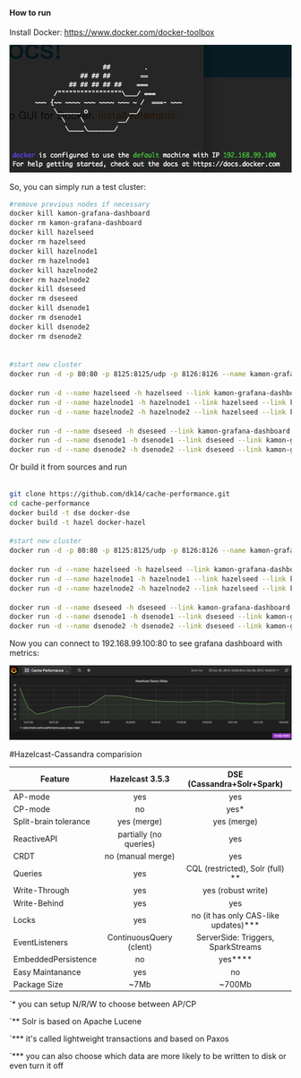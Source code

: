 #### How to run

Install Docker: https://www.docker.com/docker-toolbox

![Graph1](/docker.png)

So, you can simply run a test cluster:

```bash
#remove previous nodes if necessary
docker kill kamon-grafana-dashboard
docker rm kamon-grafana-dashboard
docker kill hazelseed
docker rm hazelseed
docker kill hazelnode1
docker rm hazelnode1
docker kill hazelnode2
docker rm hazelnode2
docker kill dseseed
docker rm dseseed
docker kill dsenode1
docker rm dsenode1
docker kill dsenode2
docker rm dsenode2


#start new cluster
docker run -d -p 80:80 -p 8125:8125/udp -p 8126:8126 --name kamon-grafana-dashboard dk14/docker_grafana_graphite

docker run -d --name hazelseed -h hazelseed --link kamon-grafana-dashboard -p 5701:5701 dk14/docker-hazel
docker run -d --name hazelnode1 -h hazelnode1 --link hazelseed --link kamon-grafana-dashboard dk14/docker-hazel
docker run -d --name hazelnode2 -h hazelnode2 --link hazelseed --link kamon-grafana-dashboard dk14/docker-hazel

docker run -d --name dseseed -h dseseed --link kamon-grafana-dashboard -p 7000:7000 -p 9042:9042 -p7 077:7077 -p 8983:8983 dk14/docker-dse
docker run -d --name dsenode1 -h dsenode1 --link dseseed --link kamon-grafana-dashboard dk14/docker-dse
docker run -d --name dsenode2 -h dsenode2 --link dseseed --link kamon-grafana-dashboard dk14/docker-dse


```

Or build it from sources and run

```bash

git clone https://github.com/dk14/cache-performance.git
cd cache-performance
docker build -t dse docker-dse
docker build -t hazel docker-hazel

#start new cluster
docker run -d -p 80:80 -p 8125:8125/udp -p 8126:8126 --name kamon-grafana-dashboard kamon/grafana_graphite

docker run -d --name hazelseed -h hazelseed --link kamon-grafana-dashboard -p 5701:5701 hazel
docker run -d --name hazelnode1 -h hazelnode1 --link hazelseed --link kamon-grafana-dashboard hazel
docker run -d --name hazelnode2 -h hazelnode2 --link hazelseed --link kamon-grafana-dashboard hazel

docker run -d --name dseseed -h dseseed --link kamon-grafana-dashboard -p 7000:7000 -p 9042:9042 -p 7077:7077 -p 8983:8983 dse
docker run -d --name dsenode1 -h dsenode1 --link dseseed --link kamon-grafana-dashboard dse
docker run -d --name dsenode2 -h dsenode2 --link dseseed --link kamon-grafana-dashboard dse


```

Now you can connect to 192.168.99.100:80 to see grafana dashboard with metrics:

![Graph1](/dashboard.png)


#Hazelcast-Cassandra comparision

Feature               |   Hazelcast 3.5.3          |    DSE (Cassandra+Solr+Spark)           |
----------------------|:--------------------------:|:---------------------------------------:|
AP-mode               |    yes                     |    yes                                  |
CP-mode               |    no                      |    yes*                                 |
Split-brain tolerance |    yes (merge)             |    yes (merge)                          |
ReactiveAPI           |    partially (no queries)  |    yes                                  |
CRDT                  |    no (manual merge)       |    yes                                  |
Queries               |    yes                     |    CQL (restricted), Solr (full) **     |
Write-Through         |    yes                     |    yes (robust write)                   |
Write-Behind          |    yes                     |    yes                                  |
Locks                 |    yes                     |    no (it has only CAS-like updates)*** |
EventListeners        | ContinuousQuery (clent)    |    ServerSide: Triggers, SparkStreams   |
EmbeddedPersistence   |    no                      |    yes****                              |
Easy Maintanance      |    yes                     |    no                                   |
Package Size          |    ~7Mb                    |    ~700Mb                               |

`* you can setup N/R/W to choose between AP/CP

`** Solr is based on Apache Lucene

`*** it's called lightweight transactions and based on Paxos

`*** you can also choose which data are more likely to be written to disk or even turn it off